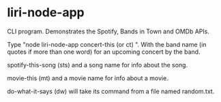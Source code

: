 # liri-node-app

CLI program. Demonstrates the Spotify, Bands in Town and OMDb APIs.

Type "node liri-node-app concert-this (or ct) <band-name>".  With the band name (in quotes if more than one word) for an upcoming concert by the band.

spotify-this-song (sts) and a song name for info about the song.

movie-this (mt) and a movie name for info about a movie.

do-what-it-says (dw) will take its command from a file named random.txt.
